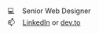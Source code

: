 
💻 &nbsp;&nbsp; Senior Web Designer\
📫 &nbsp;&nbsp; [LinkedIn](https://www.linkedin.com/in/jonathan-odle/) or [dev.to](https://dev.to/odle)
